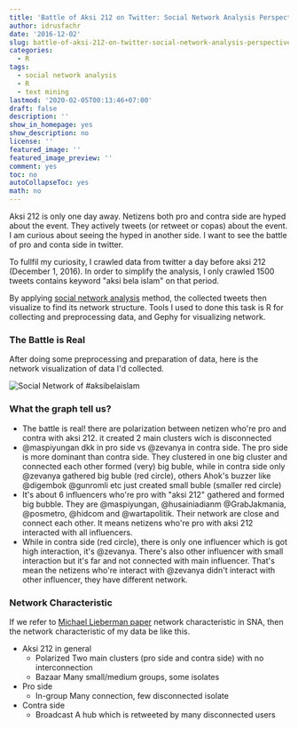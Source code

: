 ```yaml
---
title: 'Battle of Aksi 212 on Twitter: Social Network Analysis Perspective'
author: idrusfachr
date: '2016-12-02'
slug: battle-of-aksi-212-on-twitter-social-network-analysis-perspective
categories:
  - R
tags:
  - social network analysis
  - R
  - text mining
lastmod: '2020-02-05T00:13:46+07:00'
draft: false
description: ''
show_in_homepage: yes
show_description: no
license: ''
featured_image: ''
featured_image_preview: ''
comment: yes
toc: no
autoCollapseToc: yes
math: no
---
```


Aksi 212 is only one day away. Netizens both pro and contra side are hyped about the event. They actively tweets (or retweet or copas) about the event. I am curious about seeing the hyped in another side. I want to see the battle of pro and conta side in twitter.

To fullfil my curiosity, I crawled data from twitter a day before aksi 212 (December 1, 2016). In order to simplify the analysis, I only crawled 1500 tweets contains keyword "aksi bela islam" on that period.

By applying [social network analysis](https://en.wikipedia.org/wiki/Social_network_analysis) method, the collected tweets then visualize to find its network structure. Tools I used to done this task is R for collecting and preprocessing data, and Gephy for visualizing network.

### The Battle is Real
After doing some preprocessing and preparation of data, here is the network visualization of data I'd collected.

![Social Network of #aksibelaislam](/images/aksibelaislam3.png)

### What the graph tell us?

* The battle is real! there are polarization between netizen who're pro and contra with aksi 212. it created 2 main clusters wich is disconnected
* @maspiyungan dkk in pro side vs @zevanya in contra side. The pro side is more dominant than contra side. They clustered in one big cluster and connected each other formed (very) big buble, while in contra side only @zevanya gathered big buble (red circle), others Ahok's buzzer like @digembok @gunromli etc just created small buble (smaller red circle)
* It's about 6 influencers who're pro with "aksi 212" gathered and formed big bubble. They are @maspiyungan, @husainiadianm @GrabJakmania, @posmetro, @hidcom and @wartapolitik. Their network are close and connect each other. It means netizens who're pro with aksi 212 interacted with all influencers.
* While in contra side (red circle), there is only one influencer which is got high interaction, it's @zevanya. There's also other influencer with small interaction but it's far and not connected with main influencer. That's mean the netizens who're interact with @zevanya didn't interact with other influencer, they have different network.

### Network Characteristic 
If we refer to [Michael Lieberman paper](https://ieeexplore.ieee.org/author/37301531100) network characteristic in SNA, then the network characteristic of my data be like this.
* Aksi 212 in general
  * Polarized
Two main clusters (pro side and contra side) with no interconnection
  * Bazaar
Many small/medium groups, some isolates
* Pro side
  * In-group
Many connection, few disconnected isolate
* Contra side
  * Broadcast
A hub which is retweeted by many disconnected users









<!--more-->
